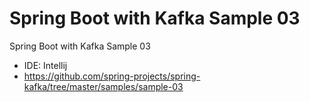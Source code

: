 # Spring Boot with Kafka Sample 03

Spring Boot with Kafka Sample 03

- IDE: Intellij
- https://github.com/spring-projects/spring-kafka/tree/master/samples/sample-03